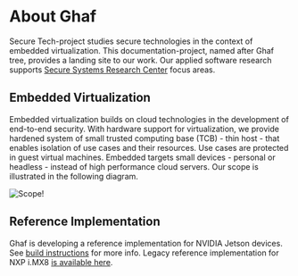 # About Ghaf

Secure Tech-project studies secure technologies in the context of embedded virtualization. This documentation-project, named after Ghaf tree, provides a landing site to our work. Our applied software research supports [Secure Systems Research Center](https://www.tii.ae/secure-systems) focus areas.

## Embedded Virtualization

Embedded virtualization builds on cloud technologies in the development of end-to-end security. With hardware support for virtualization, we provide hardened system of small trusted computing base (TCB) - thin host - that enables isolation of use cases and their resources. Use cases are protected in guest virtual machines. Embedded targets small devices - personal or headless - instead of high performance cloud servers. Our scope is illustrated in the following diagram.

![Scope!](../img/overview.png "Embedded Virtualization Scope")

## Reference Implementation

Ghaf is developing a reference implementation for NVIDIA Jetson devices. See [build instructions](https://github.com/tiiuae/ghaf/#build-instructions) for more info.
Legacy reference implementation for NXP i.MX8 [is available here](https://github.com/tiiuae/spectrum-config-imx8).
